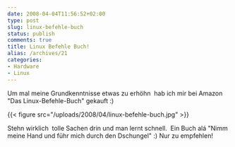 ```yaml
---
date: 2008-04-04T11:56:52+02:00
type: post
slug: linux-befehle-buch
status: publish
comments: true
title: Linux Befehle Buch!
alias: /archives/21
categories:
- Hardware
- Linux
---
```


Um mal meine Grundkenntnisse etwas zu erhöhn  hab ich mir bei Amazon "Das Linux-Befehle-Buch" gekauft :)

{{< figure src="/uploads/2008/04/linux-befehle-buch.jpg" >}}

Stehn wirklich  tolle Sachen drin und man lernt schnell.  Ein Buch alá "Nimm meine Hand und führ mich durch den Dschungel" :) Nur zu empfehlen!
